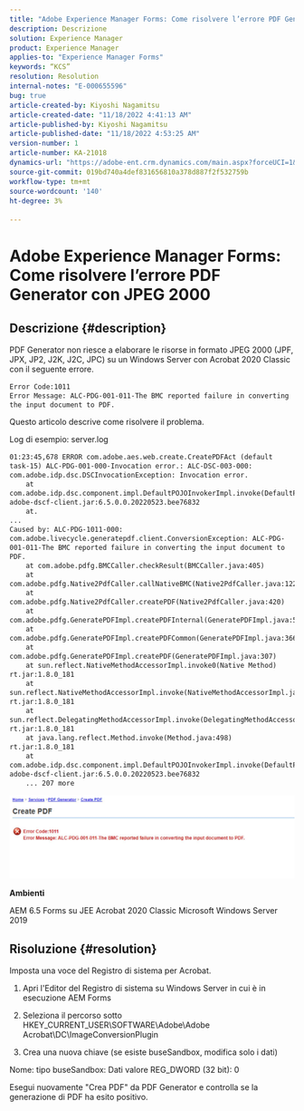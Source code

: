 ```yaml
---
title: "Adobe Experience Manager Forms: Come risolvere l’errore PDF Generator con JPEG 2000"
description: Descrizione
solution: Experience Manager
product: Experience Manager
applies-to: "Experience Manager Forms"
keywords: “KCS”
resolution: Resolution
internal-notes: "E-000655596"
bug: true
article-created-by: Kiyoshi Nagamitsu
article-created-date: "11/18/2022 4:41:13 AM"
article-published-by: Kiyoshi Nagamitsu
article-published-date: "11/18/2022 4:53:25 AM"
version-number: 1
article-number: KA-21018
dynamics-url: "https://adobe-ent.crm.dynamics.com/main.aspx?forceUCI=1&pagetype=entityrecord&etn=knowledgearticle&id=82451538-fb66-ed11-9561-6045bd006b3d"
source-git-commit: 019bd740a4def831656810a378d887f2f532759b
workflow-type: tm+mt
source-wordcount: '140'
ht-degree: 3%

---
```


# Adobe Experience Manager Forms: Come risolvere l’errore PDF Generator con JPEG 2000

## Descrizione {#description}


PDF Generator non riesce a elaborare le risorse in formato JPEG 2000 (JPF, JPX, JP2, J2K, J2C, JPC) su un Windows Server con Acrobat 2020 Classic con il seguente errore.


```
Error Code:1011 
Error Message: ALC-PDG-001-011-The BMC reported failure in converting the input document to PDF.
```


Questo articolo descrive come risolvere il problema.

Log di esempio: server.log


```
01:23:45,678 ERROR com.adobe.aes.web.create.CreatePDFAct (default task-15) ALC-PDG-001-000-Invocation error.: ALC-DSC-003-000: com.adobe.idp.dsc.DSCInvocationException: Invocation error.
    at com.adobe.idp.dsc.component.impl.DefaultPOJOInvokerImpl.invoke(DefaultPOJOInvokerImpl.java:152) adobe-dscf-client.jar:6.5.0.0.20220523.bee76832
    at.
...
Caused by: ALC-PDG-1011-000: com.adobe.livecycle.generatepdf.client.ConversionException: ALC-PDG-001-011-The BMC reported failure in converting the input document to PDF.
    at com.adobe.pdfg.BMCCaller.checkResult(BMCCaller.java:405)
    at com.adobe.pdfg.Native2PdfCaller.callNativeBMC(Native2PdfCaller.java:1229)
    at com.adobe.pdfg.Native2PdfCaller.createPDF(Native2PdfCaller.java:420)
    at com.adobe.pdfg.GeneratePDFImpl.createPDFInternal(GeneratePDFImpl.java:527)
    at com.adobe.pdfg.GeneratePDFImpl.createPDFCommon(GeneratePDFImpl.java:366)
    at com.adobe.pdfg.GeneratePDFImpl.createPDF(GeneratePDFImpl.java:307)
    at sun.reflect.NativeMethodAccessorImpl.invoke0(Native Method) rt.jar:1.8.0_181
    at sun.reflect.NativeMethodAccessorImpl.invoke(NativeMethodAccessorImpl.java:62) rt.jar:1.8.0_181
    at sun.reflect.DelegatingMethodAccessorImpl.invoke(DelegatingMethodAccessorImpl.java:43) rt.jar:1.8.0_181
    at java.lang.reflect.Method.invoke(Method.java:498) rt.jar:1.8.0_181
    at com.adobe.idp.dsc.component.impl.DefaultPOJOInvokerImpl.invoke(DefaultPOJOInvokerImpl.java:118) adobe-dscf-client.jar:6.5.0.0.20220523.bee76832
    ... 207 more
```






![](assets/___77a247cf-fc66-ed11-9561-6045bd006b3d___.jpeg)

<b>Ambienti</b>

AEM 6.5 Forms su JEE Acrobat 2020 Classic Microsoft Windows Server 2019


## Risoluzione {#resolution}


Imposta una voce del Registro di sistema per Acrobat.

1. Apri l&#39;Editor del Registro di sistema su Windows Server in cui è in esecuzione AEM Forms

2. Seleziona il percorso sotto HKEY_CURRENT_USER\SOFTWARE\Adobe\Adobe Acrobat\DC\ImageConversionPlugin

3. Crea una nuova chiave (se esiste buseSandbox, modifica solo i dati)

Nome: tipo buseSandbox: Dati valore REG_DWORD (32 bit): 0

Esegui nuovamente &quot;Crea PDF&quot; da PDF Generator e controlla se la generazione di PDF ha esito positivo.
